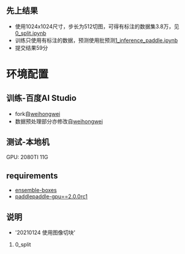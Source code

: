 ## 先上结果
- 使用1024x1024尺寸，步长为512切图，可得有标注的数据集3.8万，见[0_split.ipynb](https://github.com/ZhenguoYuan/YuanCompetition/blob/main/%E7%93%B7%E7%A0%96%E8%A1%A8%E9%9D%A2%E7%91%95%E7%96%B5%E6%99%BA%E8%83%BD%E6%A3%80%E6%B5%8B-2021%E5%B9%BF%E4%B8%9C%E5%B7%A5%E4%B8%9A%E6%99%BA%E9%80%A0%E5%88%9B%E6%96%B0%E5%A4%A7%E8%B5%9B/0_split.ipynb)
- 训练只使用有标注的数据，预测使用批预测[1_inference_paddle.ipynb](https://github.com/ZhenguoYuan/YuanCompetition/blob/main/%E7%93%B7%E7%A0%96%E8%A1%A8%E9%9D%A2%E7%91%95%E7%96%B5%E6%99%BA%E8%83%BD%E6%A3%80%E6%B5%8B-2021%E5%B9%BF%E4%B8%9C%E5%B7%A5%E4%B8%9A%E6%99%BA%E9%80%A0%E5%88%9B%E6%96%B0%E5%A4%A7%E8%B5%9B/1_inference_paddle.ipynb)
- 提交结果59分

# 环境配置

## 训练-百度AI Studio
- fork自[weihongwei](https://tianchi.aliyun.com/forum/postDetail?postId=163756)
- 数据预处理部分亦修改自[weihongwei](https://tianchi.aliyun.com/forum/postDetail?postId=163756)
## 测试-本地机
GPU: 2080TI 11G

## requirements
- [ensemble-boxes](https://github.com/ZFTurbo/Weighted-Boxes-Fusion)
- [paddlepaddle-gpu==2.0.0rc1](https://www.paddlepaddle.org.cn)

## 说明
- '20210124 使用图像切块'
1. 0_split
    


